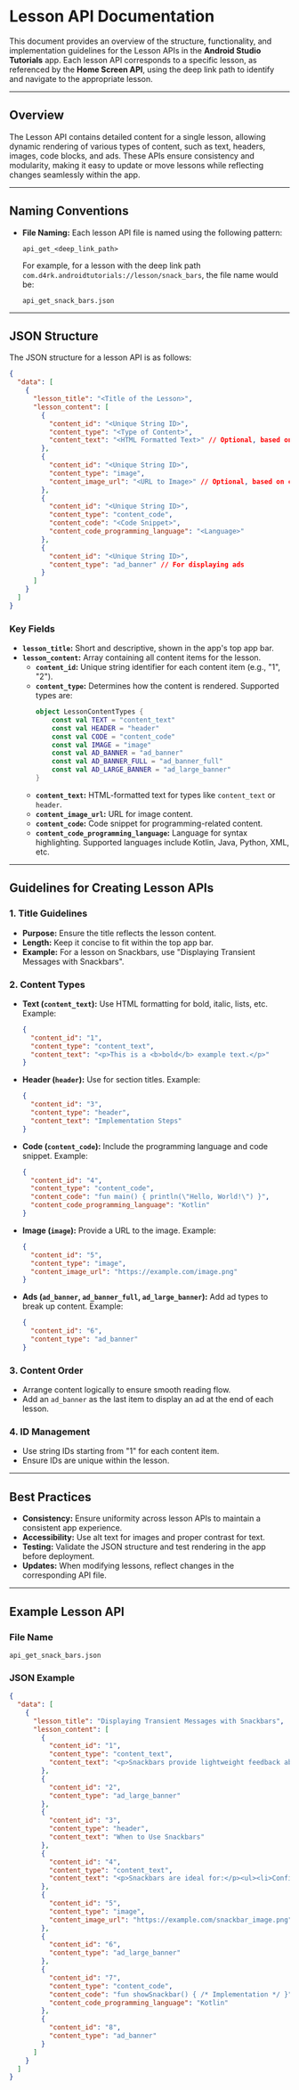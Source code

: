 # Lesson API Documentation

This document provides an overview of the structure, functionality, and implementation guidelines for the Lesson APIs in the **Android Studio Tutorials** app. Each lesson API corresponds to a specific lesson, as referenced by the **Home Screen API**, using the deep link path to identify and navigate to the appropriate lesson.

---

## Overview

The Lesson API contains detailed content for a single lesson, allowing dynamic rendering of various types of content, such as text, headers, images, code blocks, and ads. These APIs ensure consistency and modularity, making it easy to update or move lessons while reflecting changes seamlessly within the app.

---

## Naming Conventions

- **File Naming:**
  Each lesson API file is named using the following pattern:
  ```
  api_get_<deep_link_path>
  ```
  For example, for a lesson with the deep link path `com.d4rk.androidtutorials://lesson/snack_bars`, the file name would be:
  ```
  api_get_snack_bars.json
  ```

---

## JSON Structure

The JSON structure for a lesson API is as follows:

```json
{
  "data": [
    {
      "lesson_title": "<Title of the Lesson>",
      "lesson_content": [
        {
          "content_id": "<Unique String ID>",
          "content_type": "<Type of Content>",
          "content_text": "<HTML Formatted Text>" // Optional, based on content type
        },
        {
          "content_id": "<Unique String ID>",
          "content_type": "image",
          "content_image_url": "<URL to Image>" // Optional, based on content type
        },
        {
          "content_id": "<Unique String ID>",
          "content_type": "content_code",
          "content_code": "<Code Snippet>",
          "content_code_programming_language": "<Language>"
        },
        {
          "content_id": "<Unique String ID>",
          "content_type": "ad_banner" // For displaying ads
        }
      ]
    }
  ]
}
```

### Key Fields

- **`lesson_title`:** Short and descriptive, shown in the app's top app bar.
- **`lesson_content`:** Array containing all content items for the lesson.
  - **`content_id`:** Unique string identifier for each content item (e.g., "1", "2").
  - **`content_type`:** Determines how the content is rendered. Supported types are:
    ```kotlin
    object LessonContentTypes {
        const val TEXT = "content_text"
        const val HEADER = "header"
        const val CODE = "content_code"
        const val IMAGE = "image"
        const val AD_BANNER = "ad_banner"
        const val AD_BANNER_FULL = "ad_banner_full"
        const val AD_LARGE_BANNER = "ad_large_banner"
    }
    ```
  - **`content_text`:** HTML-formatted text for types like `content_text` or `header`.
  - **`content_image_url`:** URL for image content.
  - **`content_code`:** Code snippet for programming-related content.
  - **`content_code_programming_language`:** Language for syntax highlighting. Supported languages include Kotlin, Java, Python, XML, etc.

---

## Guidelines for Creating Lesson APIs

### 1. Title Guidelines
- **Purpose:** Ensure the title reflects the lesson content.
- **Length:** Keep it concise to fit within the top app bar.
- **Example:** For a lesson on Snackbars, use "Displaying Transient Messages with Snackbars".

### 2. Content Types
- **Text (`content_text`):** Use HTML formatting for bold, italic, lists, etc. Example:
  ```json
  {
    "content_id": "1",
    "content_type": "content_text",
    "content_text": "<p>This is a <b>bold</b> example text.</p>"
  }
  ```
- **Header (`header`):** Use for section titles. Example:
  ```json
  {
    "content_id": "3",
    "content_type": "header",
    "content_text": "Implementation Steps"
  }
  ```
- **Code (`content_code`):** Include the programming language and code snippet. Example:
  ```json
  {
    "content_id": "4",
    "content_type": "content_code",
    "content_code": "fun main() { println(\"Hello, World!\") }",
    "content_code_programming_language": "Kotlin"
  }
  ```
- **Image (`image`):** Provide a URL to the image. Example:
  ```json
  {
    "content_id": "5",
    "content_type": "image",
    "content_image_url": "https://example.com/image.png"
  }
  ```
- **Ads (`ad_banner`, `ad_banner_full`, `ad_large_banner`):** Add ad types to break up content. Example:
  ```json
  {
    "content_id": "6",
    "content_type": "ad_banner"
  }
  ```

### 3. Content Order
- Arrange content logically to ensure smooth reading flow.
- Add an `ad_banner` as the last item to display an ad at the end of each lesson.

### 4. ID Management
- Use string IDs starting from "1" for each content item.
- Ensure IDs are unique within the lesson.

---

## Best Practices

- **Consistency:** Ensure uniformity across lesson APIs to maintain a consistent app experience.
- **Accessibility:** Use alt text for images and proper contrast for text.
- **Testing:** Validate the JSON structure and test rendering in the app before deployment.
- **Updates:** When modifying lessons, reflect changes in the corresponding API file.

---

## Example Lesson API

### File Name
```
api_get_snack_bars.json
```

### JSON Example

```json
{
  "data": [
    {
      "lesson_title": "Displaying Transient Messages with Snackbars",
      "lesson_content": [
        {
          "content_id": "1",
          "content_type": "content_text",
          "content_text": "<p>Snackbars provide lightweight feedback about an operation...</p>"
        },
        {
          "content_id": "2",
          "content_type": "ad_large_banner"
        },
        {
          "content_id": "3",
          "content_type": "header",
          "content_text": "When to Use Snackbars"
        },
        {
          "content_id": "4",
          "content_type": "content_text",
          "content_text": "<p>Snackbars are ideal for:</p><ul><li>Confirmation messages...</li></ul>"
        },
        {
          "content_id": "5",
          "content_type": "image",
          "content_image_url": "https://example.com/snackbar_image.png"
        },
        {
          "content_id": "6",
          "content_type": "ad_large_banner"
        },
        {
          "content_id": "7",
          "content_type": "content_code",
          "content_code": "fun showSnackbar() { /* Implementation */ }",
          "content_code_programming_language": "Kotlin"
        },
        {
          "content_id": "8",
          "content_type": "ad_banner"
        }
      ]
    }
  ]
}
```
